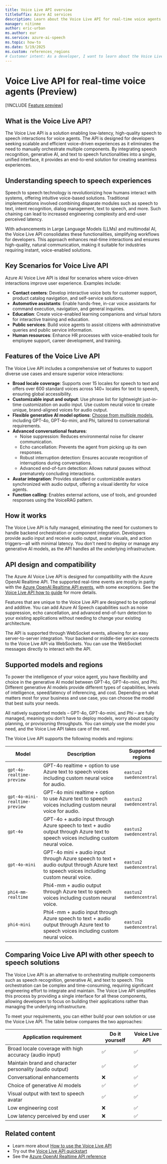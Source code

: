 ```yaml
---
title: Voice Live API overview
titleSuffix: Azure AI services
description: Learn about the Voice Live API for real-time voice agents.
manager: nitinme
author: eric-urban
ms.author: eur
ms.service: azure-ai-speech
ms.topic: how-to
ms.date: 5/19/2025
ms.custom: references_regions
# Customer intent: As a developer, I want to learn about the Voice Live API for real-time voice agents.
---
```


# Voice Live API for real-time voice agents (Preview)

[!INCLUDE [Feature preview](./includes/previews/preview-generic.md)]

## What is the Voice Live API?

The Voice Live API is a solution enabling low-latency, high-quality speech to speech interactions for voice agents. The API is designed for developers seeking scalable and efficient voice-driven experiences as it eliminates the need to manually orchestrate multiple components. By integrating speech recognition, generative AI, and text to speech functionalities into a single, unified interface, it provides an end-to-end solution for creating seamless experiences.

## Understanding speech to speech experiences

Speech to speech technology is revolutionizing how humans interact with systems, offering intuitive voice-based solutions. Traditional implementations involved combining disparate modules such as speech to text, intent recognition, dialog management, text to speech, and more. Such chaining can lead to increased engineering complexity and end-user perceived latency.

With advancements in Large Language Models (LLMs) and multimodal AI, the Voice Live API consolidates these functionalities, simplifying workflows for developers. This approach enhances real-time interactions and ensures high-quality, natural communication, making it suitable for industries requiring instant, voice-enabled solutions.

## Key Scenarios for Voice Live API

Azure AI Voice Live API is ideal for scenarios where voice-driven interactions improve user experience. Examples include:

- **Contact centers**: Develop interactive voice bots for customer support, product catalog navigation, and self-service solutions.
- **Automotive assistants**: Enable hands-free, in-car voice assistants for command execution, navigation, and general inquiries.
- **Education**: Create voice-enabled learning companions and virtual tutors for interactive training and education.
- **Public services**: Build voice agents to assist citizens with administrative queries and public service information.
- **Human resources**: Enhance HR processes with voice-enabled tools for employee support, career development, and training.

## Features of the Voice Live API

The Voice Live API includes a comprehensive set of features to support diverse use cases and ensure superior voice interactions:

- **Broad locale coverage**: Supports over 15 locales for speech to text and offers over 600 standard voices across 140+ locales for text to speech, ensuring global accessibility.
- **Customizable input and output**: Use phrase list for lightweight just-in-time customization on audio input. Use custom neural voice to create unique, brand-aligned voices for audio output.
- **Flexible generative AI model options**: [Choose from multiple models](#supported-models-and-regions), including GPT-4o, GPT-4o-mini, and Phi, tailored to conversational requirements.
- **Advanced conversational features**:
    - Noise suppression: Reduces environmental noise for clearer communication.
    - Echo cancellation: Prevents the agent from picking up its own responses.
    - Robust interruption detection: Ensures accurate recognition of interruptions during conversations.
    - Advanced end-of-turn detection: Allows natural pauses without prematurely concluding interactions.
- **Avatar integration**: Provides standard or customizable avatars synchronized with audio output, offering a visual identity for voice agents.
- **Function calling**: Enables external actions, use of tools, and grounded responses using the VoiceRAG pattern.

## How it works

The Voice Live API is fully managed, eliminating the need for customers to handle backend orchestration or component integration. Developers provide audio input and receive audio output, avatar visuals, and action triggers—all with minimal latency. You don't need to deploy or manage any generative AI models, as the API handles all the underlying infrastructure.

## API design and compatibility

The Azure AI Voice Live API is designed for compatibility with the Azure OpenAI Realtime API. The supported real-time events are mostly in parity with the [Azure OpenAI Realtime API events](/azure/ai-services/openai/realtime-audio-reference?context=/azure/ai-services/speech-service/context/context), with some exceptions. See the [Voice Live API how to guide](./voice-live-how-to.md) for more details.

Features that are unique to the Voice Live API are designed to be optional and additive. You can add Azure AI Speech capabilities such as noise suppression, echo cancellation, and advanced end-of-turn detection to your existing applications without needing to change your existing architecture. 

The API is supported through WebSocket events, allowing for an easy server-to-server integration. Your backend or middle-tier service connects to the Voice Live API via WebSockets. You can use the WebSocket messages directly to interact with the API.

## Supported models and regions

To power the intelligence of your voice agent, you have flexibility and choice in the generative AI model between GPT-4o, GPT-4o-mini, and Phi. Different generative AI models provide different types of capabilities, levels of intelligence, speed/latency of inferencing, and cost. Depending on what matters most for your business and use case, you can choose the model that best suits your needs.

All natively supported models – GPT-4o, GPT-4o-mini, and Phi – are fully managed, meaning you don’t have to deploy models, worry about capacity planning, or provisioning throughputs. You can simply use the model you need, and the Voice Live API takes care of the rest.

The Voice Live API supports the following models and regions:

| Model | Description | Supported regions |
| ------------------------------ | ----------- | ----------- |
| `gpt-4o-realtime-preview`      | GPT-4o realtime + option to use Azure text to speech voices including custom neural voice for audio. | `eastus2`<br/>`swedencentral` |
| `gpt-4o-mini-realtime-preview` | GPT-4o mini realtime + option to use Azure text to speech voices including custom neural voice for audio. | `eastus2`<br/>`swedencentral` |
| `gpt-4o` | GPT-4o + audio input through Azure speech to text + audio output through Azure text to speech voices including custom neural voice. | `eastus2`<br/>`swedencentral` |
| `gpt-4o-mini` | GPT-4o mini + audio input through Azure speech to text + audio output through Azure text to speech voices including custom neural voice. | `eastus2`<br/>`swedencentral` |
| `phi4-mm-realtime` | Phi4-mm + audio output through Azure text to speech voices including custom neural voice. | `eastus2`<br/>`swedencentral` |
| `phi4-mini` | Phi4-mm + audio input through Azure speech to text + audio output through Azure text to speech voices including custom neural voice. | `eastus2`<br/>`swedencentral` |

## Comparing Voice Live API with other speech to speech solutions

The Voice Live API is an alternative to orchestrating multiple components such as speech recognition, generative AI, and text to speech. This orchestration can be complex and time-consuming, requiring significant engineering effort to integrate and maintain. The Voice Live API simplifies this process by providing a single interface for all these components, allowing developers to focus on building their applications rather than managing the underlying infrastructure.

To meet your requirements, you can either build your own solution or use the Voice Live API. The table below compares the two approaches:

| Application requirement | Do it yourself | Voice Live API |
|-----|-----|-----|
| Broad locale coverage with high accuracy (audio input) | ✅ | ✅ |
| Maintain brand and character personality (audio output) | ✅ | ✅ |
| Conversational enhancements | ❌ | ✅ |
| Choice of generative AI models | ✅ | ✅ |
| Visual output with text to speech avatar | ✅ | ✅ |
| Low engineering cost | ❌ | ✅ |
| Low latency perceived by end user | ❌ | ✅ |

## Related content

- Learn more about [How to use the Voice Live API](./voice-live-how-to.md)
- Try out the [Voice Live API quickstart](./voice-live-quickstart.md)
- See the [Azure OpenAI Realtime API reference](/azure/ai-services/openai/realtime-audio-reference?context=/azure/ai-services/speech-service/context/context)

